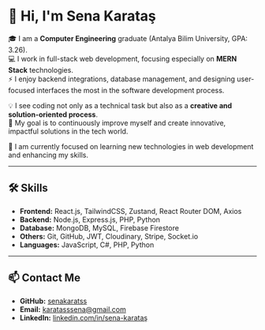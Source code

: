 # 👋 Hi, I'm Sena Karataş  

🎓 I am a **Computer Engineering** graduate (Antalya Bilim University, GPA: 3.26).  
💻 I work in full-stack web development, focusing especially on **MERN Stack** technologies.  
⚡ I enjoy backend integrations, database management, and designing user-focused interfaces the most in the software development process.  

💡 I see coding not only as a technical task but also as a **creative and solution-oriented process**.  
🚀 My goal is to continuously improve myself and create innovative, impactful solutions in the tech world.  

🌱 I am currently focused on learning new technologies in web development and enhancing my skills.  

---

## 🛠 Skills
- **Frontend:** React.js, TailwindCSS, Zustand, React Router DOM, Axios  
- **Backend:** Node.js, Express.js, PHP, Python  
- **Database:** MongoDB, MySQL, Firebase Firestore  
- **Others:** Git, GitHub, JWT, Cloudinary, Stripe, Socket.io  
- **Languages:** JavaScript, C#, PHP, Python  

---

## 📫 Contact Me
- **GitHub:** [senakaratss](https://github.com/senakaratss)  
- **Email:** karatasssena@gmail.com  
- **LinkedIn:** [linkedin.com/in/sena-karataş](https://www.linkedin.com/in/sena-karataş) 


